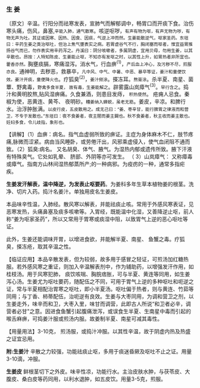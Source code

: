 ### 生 姜

〔原文〕辛温。行阳分而祛寒发表，宣肺气而解郁调中，畅胃口而开痰下食。治伤寒头痛，伤风，鼻塞,<small>辛能入肺，通气散寒</small>。咳逆呕哕，<small>有声有物为呕，有声无物为哕，有物无声为吐。其证或因寒、因热、因食、因痰，气逆上冲而然。生姜能散逆气，呕家圣药。东垣曰：辛药生姜之类治呕吐，但治上焦气壅表实之病。若胃虚谷气不行，胸闭塞而呕者，惟宜益胃推扬谷气而已，勿作表实用辛药泻之。丹溪曰：阴分咳嗽者，多属阴虚，宜用贝母，勿用生姜，以其辛散也。昂按：人特知陈皮、生姜能止呕，不知亦有发呕之时，以其性上升，如胃热者非所宜也。藿香亦然。</small>胸壅痰膈，寒痛湿泻。消水气，行血痹<sup>(1)</sup>，<small>产后血上冲心，及污秽不尽，煎服亦良。</small>通神明，去秽恶，救暴卒，<small>凡中风、中气、中暑、中恶、暴卒等证，姜汁和童便饮效。姜汁开痰，童便降火也</small>。疗狐臭<sup>(2)</sup>，<small>姜汁频涂</small>。搽冻耳。<small>熬膏涂</small>。杀半夏、南星、菌蕈、野禽毒，<small>野禽多食半夏，
故有毒，生姜能解之</small>。辟雾露山岚瘴气<sup>(3)</sup>。<small>早行含之</small>。捣汁和黄明胶熬,贴风湿痹痛。久食兼酒，则患目发痔，
<small>积热使然</small>。 疮痈人忌食。秦椒为使，恶黄连、黄芩、
夜明砂。<small>糟姜纳入蝉蜕，虽老无筋</small>。姜皮，辛凉。和脾行水。治浮肿胀满。<small>以皮行皮，五皮散用之。成无己曰：“姜、枣辛甘，能行脾胃之律液而和营卫，不专于发散也。”东垣曰：夜不食姜者，夜主閤而姜主闢也。秋不食姜者，秋主收而姜主散也。妊妇多食，令儿歧指，象形也。</small>

【讲解】（1）血痹：病名。指气血虚弱所致的痹证。主症为身体麻木不仁，肢节疼痛,脉微而涩紧。病由当风睡卧，或劳倦汗出，风邪乘虚侵入，使气血闭阻不通而致。（2）狐臭:病名。
又名胡臭、体气、腋气。为湿热内郁或遗传所致。腋下汗液有特殊臭气。它处如乳晕、 脐部、外阴等亦可发生。 （ 3）山岚瘴气：
又称瘴毒或瘴气。指南方山林间湿热郁蒸所产;的一种病邪。为疫疠的一种，通常多指疟疾。

**生姜发汗解表，温中降逆，为发表止呕要药**。为姜科多年生草本植物姜的根茎。洗净、切片入药。捣汁名姜汁。单独用皮名生姜皮。	

本品味辛性温，入肺经。散风寒以解表，并能祛痰止咳。常用于外感风寒表证，见恶寒发热，头痛鼻塞及痰多咳嗽等。入胃经，既能温中化湿，又善降逆止呕，前人称“姜为呕家圣药”，所以又常用于胃寒或痰湿中阻，以致胃气上逆的恶心呕吐等证。

此外，生姜还能调味开胃，以增进食欲，并能解半夏、南星、
鱼蟹之毒。疗狐臭，搽冻疮，取其辛温之性。

【临证应用】本品辛散发表，但为较弱，故多用于感冒之轻证，可煎汤加红糖热服。若外感风寒之重证，则加入辛温解表剂中，作为辅助药，以增强发汗作用，如桂枝汤。用于风寒犯肺，
痰饮咳喘、胸脘痞胀，可与半夏、黄连等同用，如生姜泻心汤。生姜尤为呕吐要药，随配伍之不同，可用于胃气上逆的多种呕吐和呃逆之证，常与半夏相配治胃寒之呕吐，即小半夏汤。呕吐偏于热者，则与黄连、竹茹等同用；与丁香、柿蒂配伍，治呃逆有良效。生姜与大枣同用，为调和营卫之剂，以生姜走外，味辛而和卫，大枣入里，味甘而调营，此即古人所说“和卫者必辛，调营者必甘"之意。因进食鱼蟹引起腹痛泄泻，或误食生半夏、生南星中毒而引起的喉舌麻痹，可捣姜汁服或煎汤内服。故姜制半夏、南星可减其毒性。

【用量用法】3-10克， 煎汤服，或捣汁冲服。以其性辛温，故于阴虚内热及热盛之证宜忌用。

**附:生姜汁** 辛散之力较强，功能祛痰止呕，多用于痰迷昏厥及呕吐不止之证。用量3-10滴，冲服。

**生姜皮** 鲜根茎切下之外皮。味辛性凉，功能行水。主治皮肤水肿，与茯苓皮、大腹皮、桑白皮等药同用，以利水退肿，如五皮饮。用量3-5克，煎服。
